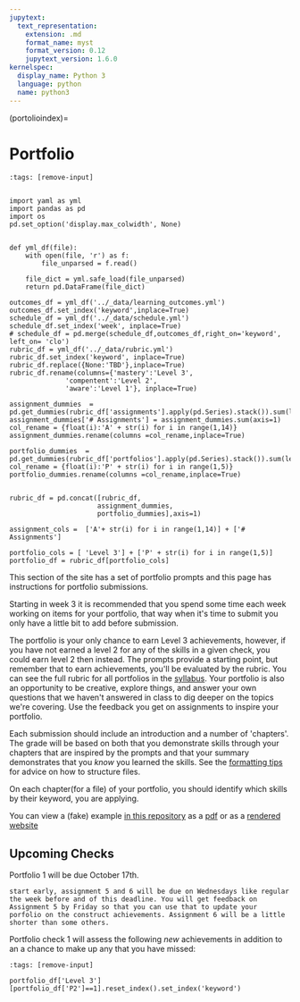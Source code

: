 ```yaml
---
jupytext:
  text_representation:
    extension: .md
    format_name: myst
    format_version: 0.12
    jupytext_version: 1.6.0
kernelspec:
  display_name: Python 3
  language: python
  name: python3
---
```


(portolioindex)=
# Portfolio

```{code-cell} ipython3
:tags: [remove-input]


import yaml as yml
import pandas as pd
import os
pd.set_option('display.max_colwidth', None)


def yml_df(file):
    with open(file, 'r') as f:
        file_unparsed = f.read()

    file_dict = yml.safe_load(file_unparsed)
    return pd.DataFrame(file_dict)

outcomes_df = yml_df('../_data/learning_outcomes.yml')
outcomes_df.set_index('keyword',inplace=True)
schedule_df = yml_df('../_data/schedule.yml')
schedule_df.set_index('week', inplace=True)
# schedule_df = pd.merge(schedule_df,outcomes_df,right_on='keyword',  left_on= 'clo')
rubric_df = yml_df('../_data/rubric.yml')
rubric_df.set_index('keyword', inplace=True)
rubric_df.replace({None:'TBD'},inplace=True)
rubric_df.rename(columns={'mastery':'Level 3',
              'compentent':'Level 2',
              'aware':'Level 1'}, inplace=True)

assignment_dummies  = pd.get_dummies(rubric_df['assignments'].apply(pd.Series).stack()).sum(level=0)
assignment_dummies['# Assignments'] = assignment_dummies.sum(axis=1)
col_rename = {float(i):'A' + str(i) for i in range(1,14)}
assignment_dummies.rename(columns =col_rename,inplace=True)

portfolio_dummies  = pd.get_dummies(rubric_df['portfolios'].apply(pd.Series).stack()).sum(level=0)
col_rename = {float(i):'P' + str(i) for i in range(1,5)}
portfolio_dummies.rename(columns =col_rename,inplace=True)


rubric_df = pd.concat([rubric_df,
                      assignment_dummies,
                      portfolio_dummies],axis=1)

assignment_cols =  ['A'+ str(i) for i in range(1,14)] + ['# Assignments']

portfolio_cols = [ 'Level 3'] + ['P' + str(i) for i in range(1,5)]
portfolio_df = rubric_df[portfolio_cols]
```

This section of the site has a set of portfolio prompts and this page has instructions for portfolio submissions.  

Starting in week 3 it is recommended that you spend some time each week working on items for your portfolio, that way when it's time to submit you only have a little bit to add before submission.

The portfolio is your only chance to earn Level 3 achievements, however, if you have not earned a level 2 for any of the skills in a given check, you could earn level 2 then instead.
The prompts provide a starting point, but remember that to earn achievements, you'll be evaluated by the rubric.
You can see the full rubric for all portfolios in the [syllabus](portfolioskills).
Your portfolio is also an opportunity to be creative, explore things, and answer your own questions that we haven't answered in class to dig deeper on the topics we're covering.
Use the feedback you get on assignments to inspire your portfolio.

Each submission should include an introduction and a number of 'chapters'.  The grade will be based on both that you demonstrate skills through your chapters that are inspired by the prompts and that your summary demonstrates that you *know* you learned the skills. See the [formatting tips](formatting) for advice on how to structure files.


On each chapter(for a file) of your portfolio, you should identify which skills by their keyword, you are applying.

You can view a (fake) example [in this repository](https://github.com/rhodyprog4ds/portfolio-brownsarahm) as a [pdf](https://github.com/rhodyprog4ds/portfolio-brownsarahm/blob/gh-pages/portfolio.pdf) or as a [rendered website](https://rhodyprog4ds.github.io/portfolio-brownsarahm/intro.html)

## Upcoming Checks

<!-- ### Portfolio 1 -->


Portfolio 1 will be due October 17th.  

```{important}
start early, assignment 5 and 6 will be due on Wednesdays like regular the week before and of this deadline. You will get feedback on Assignment 5 by Friday so that you can use that to update your porfolio on the construct achievements. Assignment 6 will be a little shorter than some others.  
```

Portfolio check 1 will assess the following *new* achievements in addition to an a chance to make up any that you have missed:

```{code-cell} ipython3
:tags: [remove-input]

portfolio_df['Level 3'][portfolio_df['P2']==1].reset_index().set_index('keyword')
```


<!--

The third submission will be graded on the following criteria and due on December 4:

```{code-cell} ipython3
:tags: [remove-input]

portfolio_df['Level 3'][portfolio_df['P3']==1].reset_index().set_index('keyword')
```


```{code-cell} ipython3
:tags: [remove-input]

portfolio_df['Level 3'][portfolio_df['P4']==1].reset_index().set_index('keyword')
```
 -->
